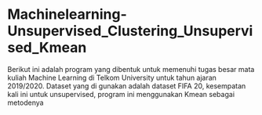 # Machinelearning-Unsupervised_Clustering_Unsupervised_Kmean
Berikut ini adalah program yang dibentuk untuk memenuhi tugas besar mata kuliah Machine Learning di Telkom University untuk tahun ajaran 2019/2020. Dataset yang di gunakan adalah dataset FIFA 20, kesempatan kali ini untuk unsupervised, program ini menggunakan Kmean sebagai metodenya
